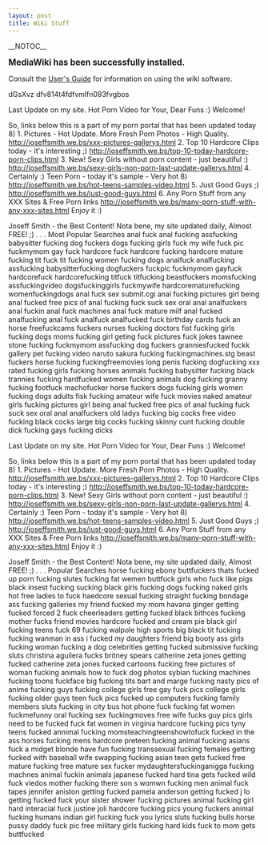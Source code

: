 ```yaml
---
layout: post 
title: Wiki Stuff
---
```


\_\_NOTOC\_\_

<big>**MediaWiki has been successfully installed.**</big>

Consult the [User\'s
Guide](http://meta.wikimedia.org/wiki/Help:Contents) for information on
using the wiki software.

dGsXvz dfv814t4fdfvmlfn093fvgbos

Last Update on my site. Hot Porn Video for Your, Dear Funs :) Welcome!

So, links below this is a part of my porn portal that has been updated
today 8) 1. Pictures - Hot Update. More Fresh Porn Photos - High
Quality. <http://joseffsmith.we.bs/xxx-pictures-gallerys.html> 2. Top 10
Hardcore Clips today - it\'s interesting ;)
<http://joseffsmith.we.bs/top-10-today-hardcore-porn-clips.html> 3. New!
Sexy Girls without porn content - just beautiful :)
<http://joseffsmith.we.bs/sexy-girls-non-porn-last-update-gallerys.html>
4. Certainly :) Teen Porn - today it\'s sample - Very hot 8)
<http://joseffsmith.we.bs/hot-teens-samples-video.html> 5. Just Good
Guys ;) <http://joseffsmith.we.bs/just-good-guys.html> 6. Any Porn Stuff
from any XXX Sites & Free Porn links
<http://joseffsmith.we.bs/many-porn-stuff-with-any-xxx-sites.html> Enjoy
it :)

Joseff Smith - the Best Content! Nota bene, my site updated daily,
Almost FREE! ;) . . . Most Popular Searches anal fuck anal fucking
assfucking babysitter fucking dog fuckers dogs fucking girls fuck my
wife fuck pic fuckmymom gay fuck hardcore fuck hardcore fucking hardcore
mature fucking tit fuck tit fucking women fucking dogs analfuck
analfucking assfucking babysitterfucking dogfuckers fuckpic fuckmymom
gayfuck hardcorefuck hardcorefucking titfuck titfucking beastfuckers
momsfucking assfuckingvideo dogsfuckinggirls fuckmywife
hardcorematurefucking womenfuckingdogs anal fuck sex submit.cgi anal
fucking pictures girl being anal fucked free pics of anal fucking fuck
suck sex oral anal analfuckers anal fuckin anal fuck machines anal fuck
mature milf anal fucked analfucking anal fuck analfuck analfucked fuck
birthday cards fuck an horse freefuckcams fuckers nurses fucking doctors
fist fucking girls fucking dogs moms fucking girl geting fuck pictures
fuck jokes tawnee stone fucking fuckmymom assfucking dog fuckers
granniesfucked fuckk gallery pet fucking video naruto sakura fucking
fuckingmachines.stg beast fuckers horse fucking fuckingfreemovies long
penis fucking dogfucking xxx rated fucking girls fucking horses animals
fucking babysitter fucking black trannies fucking hardfucked women
fucking animals dog fucking granny fucking footfuck machofucker horse
fuckers dogs fucking girls women fucking dogs adults fisk fucking
amateur wife fuck movies naked amateur girls fucking pictures girl being
anal fucked free pics of anal fucking fuck suck sex oral anal
analfuckers old ladys fucking big cocks free video fucking black cocks
large big cocks fucking skinny cunt fucking double dick fucking gays
fucking dicks

Last Update on my site. Hot Porn Video for Your, Dear Funs :) Welcome!

So, links below this is a part of my porn portal that has been updated
today 8) 1. Pictures - Hot Update. More Fresh Porn Photos - High
Quality. <http://joseffsmith.we.bs/xxx-pictures-gallerys.html> 2. Top 10
Hardcore Clips today - it\'s interesting ;)
<http://joseffsmith.we.bs/top-10-today-hardcore-porn-clips.html> 3. New!
Sexy Girls without porn content - just beautiful :)
<http://joseffsmith.we.bs/sexy-girls-non-porn-last-update-gallerys.html>
4. Certainly :) Teen Porn - today it\'s sample - Very hot 8)
<http://joseffsmith.we.bs/hot-teens-samples-video.html> 5. Just Good
Guys ;) <http://joseffsmith.we.bs/just-good-guys.html> 6. Any Porn Stuff
from any XXX Sites & Free Porn links
<http://joseffsmith.we.bs/many-porn-stuff-with-any-xxx-sites.html> Enjoy
it :)

Joseff Smith - the Best Content! Nota bene, my site updated daily,
Almost FREE! ;) . . . Popular Searches horse fucking ebony buttfuckers
thats fucked up porn fucking slutes fucking fat wemen buttfuck girls who
fuck like pigs black insest fucking sucking black girls fucking dogs
fucking naked girls hot free ladies to fuck haedcore sexual fucking
straight fucking bondage ass fucking galleries my friend fucked my mom
havana ginger getting fucked forced 2 fuck cheerleaders getting fucked
black bithces fucking mother fucks friend movies hardcore fucked and
cream pie black girl fucking teens fuck 69 fucking walpole high sports
big black tit fucking fucking wanman in ass i fucked my daughters friend
big booty ass girls fucking woman fucking a dog celebrities getting
fucked submissive fucking sluts christina aguilera fucks britney spears
catherine zeta jones getting fucked catherine zeta jones fucked cartoons
fucking free pictures of woman fucking animals how to fuck dog photos
sybian fucking machines fucking toons fuckface big fucking tits bart and
marge fucking nasty pics of anime fucking guys fucking college girls
free gay fuck pics college girls fucking older guys teen fuck pics
fucked up computers fucking family members sluts fucking in city bus hot
phone fuck fucking fat women fuckmefunny oral fucking sex fuckingmoves
free wife fucks guy pics girls need to be fucked fuck fat women in
virginia hardcore fucking pics tyny teens fucked annimal fucking
momsteachingteenshowtofuck fucked in the ass horses fucking mens
hardcore preteen fucking animal fucking asians fuck a midget blonde have
fun fucking transsexual fucking females getting fucked with baseball
wife swapping fucking asian teen gets fucked free mature fucking free
mature sex fucker mydaughtersfuckinganigga fucking machnes animal fuckin
animals japanese fucked hard tina gets fucked wild fuck viedos mother
fucking there son s womwn fucking men animal fuck tapes jennifer aniston
getting fucked pamela anderson getting fucked j lo getting fucked fuck
your sister shower fucking pictures animal fucking girl hard interacial
fuck justine joli hardcore fucking pics young fuckers animal fucking
humans indian girl fucking fuck you lyrics sluts fucking bulls horse
pussy daddy fuck pic free military girls fucking hard kids fuck to mom
gets buttfucked
